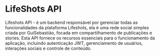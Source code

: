 # LifeShots API

Lifeshots API - é um backend responsável por gerenciar todas as funcionalidades da plataforma Lifeshots, ela é uma rede social simples criada por GuiSebastião, focada em compartilhamento de publicações e stories. Esta API fornece os recursos essenciais para o funcionamento da aplicação, incluindo autenticação JWT, gerenciamento de usuários, interações sociais e controle de conteúdo.
